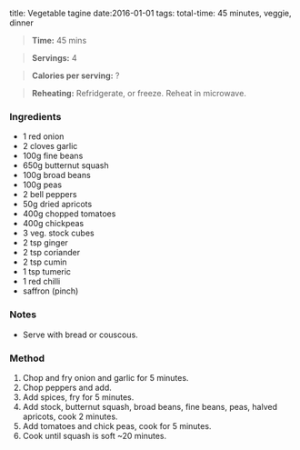 title: Vegetable tagine 
date:2016-01-01
tags: total-time: 45 minutes, veggie, dinner

> **Time:** 45 mins

> **Servings:** 4

> **Calories per serving:** ?

> **Reheating:** Refridgerate, or freeze. Reheat in microwave.

### Ingredients

* 1 red onion
* 2 cloves garlic
* 100g fine beans
* 650g butternut squash
* 100g broad beans
* 100g peas
* 2 bell peppers
* 50g dried apricots 
* 400g chopped tomatoes
* 400g chickpeas
* 3 veg. stock cubes
* 2 tsp ginger
* 2 tsp coriander
* 2 tsp cumin
* 1 tsp tumeric
* 1 red chilli
* saffron (pinch)

### Notes

* Serve with bread or couscous.

### Method

1. Chop and fry onion and garlic for 5 minutes.
2. Chop peppers and add.
3. Add spices, fry for 5 minutes.
4. Add stock, butternut squash, broad beans, fine beans, peas, halved apricots, cook 2 minutes.
5. Add tomatoes and chick peas, cook for 5  minutes.
6. Cook until squash is soft ~20 minutes.

